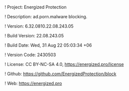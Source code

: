 ! Project: Energized Protection

! Description: ad.porn.malware blocking.

! Version: 6.32.0810.22.08.243.05

! Build Version: 22.08.243.05

! Build Date: Wed, 31 Aug 22 05:03:34 +06

! Version Code: 2430503

! License: CC BY-NC-SA 4.0, https://energized.pro/license

! Github: https://github.com/EnergizedProtection/block

! Web: https://energized.pro
